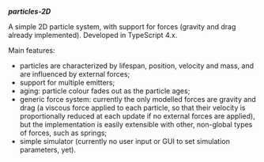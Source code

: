 ***particles-2D***

A simple 2D particle system, with support for forces (gravity and drag already implemented). Developed in TypeScript 4.x.

Main features:
- particles are characterized by lifespan, position, velocity and mass, and are influenced by external forces;
- support for multiple emitters;
- aging: particle colour fades out as the particle ages;
- generic force system: currently the only modelled forces are gravity and drag (a viscous force applied to each particle, so that their velocity is proportionally reduced at each update if no external forces are applied), but the implementation is easily extensible with other, non-global types of forces, such as springs;
- simple simulator (currently no user input or GUI to set simulation parameters, yet).



